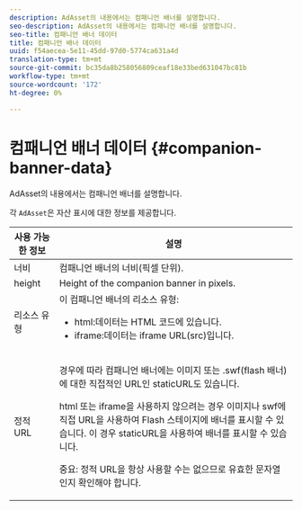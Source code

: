 ```yaml
---
description: AdAsset의 내용에서는 컴패니언 배너를 설명합니다.
seo-description: AdAsset의 내용에서는 컴패니언 배너를 설명합니다.
seo-title: 컴패니언 배너 데이터
title: 컴패니언 배너 데이터
uuid: f54aecea-5e11-45dd-97d0-5774ca631a4d
translation-type: tm+mt
source-git-commit: bc35da8b258056809ceaf18e33bed631047bc81b
workflow-type: tm+mt
source-wordcount: '172'
ht-degree: 0%

---
```



# 컴패니언 배너 데이터 {#companion-banner-data}

AdAsset의 내용에서는 컴패니언 배너를 설명합니다.

<!--<a id="section_D730B4FD6FD749E9860B6A07FC110552"></a>-->

각 `AdAsset`은 자산 표시에 대한 정보를 제공합니다.

<table id="table_760C885E2DCA4BE983CC57FDA7BD5B14"> 
 <thead> 
  <tr> 
   <th colname="col1" class="entry"> <b>사용 가능한 정보  </b></th> 
   <th colname="col2" class="entry"> <b>설명</b> </th> 
  </tr> 
 </thead>
 <tbody> 
  <tr> 
   <td colname="col1"> 너비 </td> 
   <td colname="col2"> 컴패니언 배너의 너비(픽셀 단위). </td> 
  </tr> 
  <tr> 
   <td colname="col1"> height </td> 
   <td colname="col2"> Height of the companion banner in pixels. </td> 
  </tr> 
  <tr> 
   <td colname="col1"> 리소스 유형 </td> 
   <td colname="col2">이 컴패니언 배너의 리소스 유형: 
    <ul id="ul_A067787FE49E4B6095BE0AC1D447DBB3"> 
     <li id="li_02B7224C67004095B3F6E50FD21E507E">html:데이터는 HTML 코드에 있습니다. </li> 
     <li id="li_5F37E14472424F808C6094F42009E676">iframe:데이터는 iframe URL(src)입니다. </li> 
    </ul> </td> 
  </tr> 
  <tr> 
   <td colname="col1"> 정적 URL </td> 
   <td colname="col2"> <p>경우에 따라 컴패니언 배너에는 이미지 또는 <span class="codeph"> .swf</span>(flash 배너)에 대한 직접적인 URL인 <span class="codeph"> staticURL</span>도 있습니다. </p> <p>html 또는 iframe을 사용하지 않으려는 경우 이미지나 swf에 직접 URL을 사용하여 Flash 스테이지에 배너를 표시할 수 있습니다. 이 경우 <span class="codeph"> staticURL</span>을 사용하여 배너를 표시할 수 있습니다. </p> <p>중요: 정적 URL을 항상 사용할 수는 없으므로 유효한 문자열인지 확인해야 합니다. </p> </td> 
  </tr> 
 </tbody> 
</table>